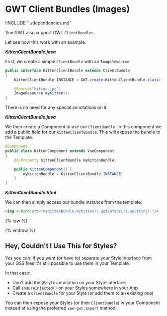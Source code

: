 # GWT Client Bundles (Images)

!INCLUDE "../dependencies.md"

Vue GWT also support GWT `ClientBundles`.

Let see how this work with an example.

***KittenClientBundle.java***

First, we create a simple `ClientBundle` with an `ImageResource`:

```java
public interface KittenClientBundle extends ClientBundle
{
    KittenClientBundle INSTANCE = GWT.create(KittenClientBundle.class);

    @Source("kitten.jpg")
    ImageResource myKitten();
}
```

There is no need for any special annotations on it.

***KittenClientBundle.java***

We then create a Component to use our `ClientBundle`.
In this component we add a public field for our `KittenClientBundle`.
This will expose the bundle to the Template.

```java
@Component
public class KittenComponent extends VueComponent
{
    @JsProperty KittenClientBundle myKittenBundle;

    public KittenComponent() {
        myKittenBundle = KittenClientBundle.INSTANCE;
    }
}
```

***KittenClientBundle.html***

We can then simply access our bundle instance from the template:

```html
<img v-bind:src="myKittenBundle.myKitten().getSafeUri().asString()"/>
```


{% raw %}
<div class="example-container" data-name="kittenComponent">
    <span id="kittenComponent"></span>
</div>
{% endraw %}

## Hey, Couldn't I Use This for Styles?

Yes you can.
If you want (or have to) separate your Style interface from your GSS files it's still possible to use them in your Template.

In that case:

* Don't add the `@Style` annotation on your Style interface
* Call `ensureInjected()` on your Styles somewhere in your App
* Create a `ClientBundle` for your Style (or add them to an existing one)

You can then expose your Styles (or their `ClientBundle`) in your Component instead of using the preferred `vue-gwt:import` method.